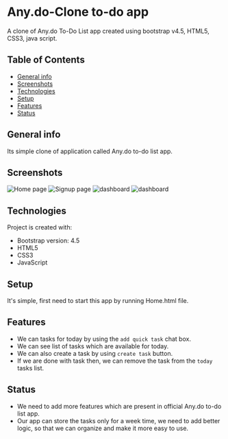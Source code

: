 # Any.do-Clone to-do app
A clone of Any.do To-Do List app created using bootstrap v4.5, HTML5, CSS3, java script.

## Table of Contents
* [General info](#general-info)
* [Screenshots](#screenshots)
* [Technologies](#technologies)
* [Setup](#setup)
* [Features](#features)
* [Status](#status)


## General info
Its simple clone of application called Any.do to-do list app.

## Screenshots
![Home page]()
![Signup page]()
![dashboard]()
![dashboard]()


## Technologies
Project is created with:
* Bootstrap version: 4.5
* HTML5
* CSS3
* JavaScript

## Setup
It's simple, first need to start this app by running Home.html file.

## Features
* We can tasks for today by using the `add quick task` chat box.
* We can see list of tasks which are available for today.
* We can also create a task by using `create task` button.
* If we are done with task then, we can remove the task from the `today` tasks list.

## Status
* We need to add more features which are present in official Any.do to-do list app.
* Our app can store the tasks only for a week time, we need to add better logic, so that we can organize and make it more easy to use.

